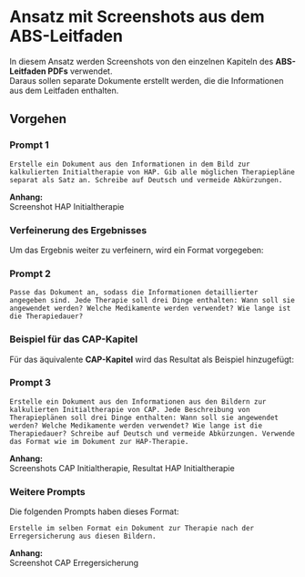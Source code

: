 # Ansatz mit Screenshots aus dem ABS-Leitfaden

In diesem Ansatz werden Screenshots von den einzelnen Kapiteln des **ABS-Leitfaden PDFs** verwendet.  
Daraus sollen separate Dokumente erstellt werden, die die Informationen aus dem Leitfaden enthalten.

## Vorgehen

### Prompt 1

```plaintext
Erstelle ein Dokument aus den Informationen in dem Bild zur kalkulierten Initialtherapie von HAP. Gib alle möglichen Therapiepläne separat als Satz an. Schreibe auf Deutsch und vermeide Abkürzungen.
```

**Anhang:**  
Screenshot HAP Initialtherapie

### Verfeinerung des Ergebnisses

Um das Ergebnis weiter zu verfeinern, wird ein Format vorgegeben:

### Prompt 2

```plaintext
Passe das Dokument an, sodass die Informationen detaillierter angegeben sind. Jede Therapie soll drei Dinge enthalten: Wann soll sie angewendet werden? Welche Medikamente werden verwendet? Wie lange ist die Therapiedauer?
```

### Beispiel für das CAP-Kapitel

Für das äquivalente **CAP-Kapitel** wird das Resultat als Beispiel hinzugefügt:

### Prompt 3

```plaintext
Erstelle ein Dokument aus den Informationen aus den Bildern zur kalkulierten Initialtherapie von CAP. Jede Beschreibung von Therapieplänen soll drei Dinge enthalten: Wann soll sie angewendet werden? Welche Medikamente werden verwendet? Wie lange ist die Therapiedauer? Schreibe auf Deutsch und vermeide Abkürzungen. Verwende das Format wie im Dokument zur HAP-Therapie.
```

**Anhang:**  
Screenshots CAP Initialtherapie, Resultat HAP Initialtherapie

### Weitere Prompts

Die folgenden Prompts haben dieses Format:

```plaintext
Erstelle im selben Format ein Dokument zur Therapie nach der Erregersicherung aus diesen Bildern.
```

**Anhang:**  
Screenshot CAP Erregersicherung
